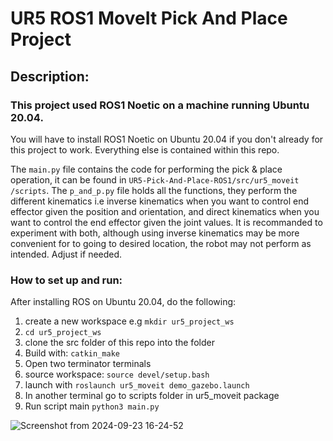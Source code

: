 # UR5 ROS1 MoveIt Pick And Place Project
## Description: 
### This project used ROS1 Noetic on a machine running Ubuntu 20.04.
You will have to install ROS1 Noetic on Ubuntu 20.04 if you don't already for this project to work.
Everything else is contained within this repo.

The `main.py` file contains the code for performing the pick & place operation, it can be found in `UR5-Pick-And-Place-ROS1/src/ur5_moveit
/scripts`. The `p_and_p.py` file holds all the functions, they perform the different kinematics i.e inverse kinematics when you want to control end effector given the position and orientation,
and direct kinematics when you want to control the end effector given the joint values. It is recommanded to experiment with both, although using inverse kinematics
may be more convenient for to going to desired location, the robot may not perform as intended. Adjust if needed.

### How to set up and run:
After installing ROS on Ubuntu 20.04, do the following:
1. create a new workspace e.g `mkdir ur5_project_ws`
2. `cd ur5_project_ws`
3. clone the src folder of this repo into the folder
4. Build with: `catkin_make`
5. Open two terminator terminals
6. source workspace: `source devel/setup.bash`
7. launch with `roslaunch ur5_moveit demo_gazebo.launch`
8. In another terminal go to scripts folder in ur5_moveit package
9. Run script main `python3 main.py`

![Screenshot from 2024-09-23 16-24-52](https://github.com/user-attachments/assets/55b7154a-a06e-4c98-aff2-a83aba658158)


   
